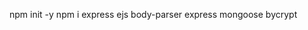 <!-- This is an MotorQ Website -->
npm init -y
npm i express ejs body-parser express mongoose bycrypt 